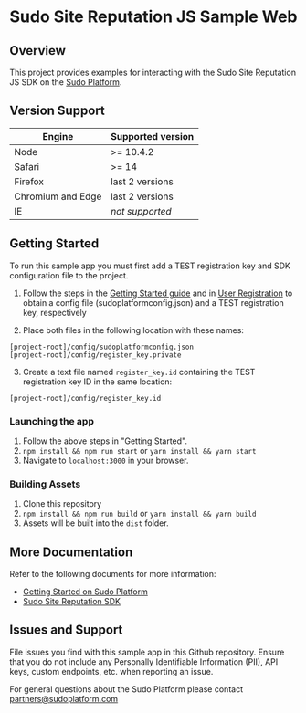 # Sudo Site Reputation JS Sample Web

## Overview

This project provides examples for interacting with the Sudo Site Reputation JS SDK on the [Sudo Platform](https://sudoplatform.com/).

## Version Support

| Engine            | Supported version |
| ----------------- | ----------------- |
| Node              | >= 10.4.2         |
| Safari            | >= 14             |
| Firefox           | last 2 versions   |
| Chromium and Edge | last 2 versions   |
| IE                | _not supported_   |

## Getting Started

To run this sample app you must first add a TEST registration key and SDK configuration file to the project.

1. Follow the steps in the [Getting Started guide](https://docs.sudoplatform.com/guides/getting-started) and in [User Registration](https://docs.sudoplatform.com/guides/users/registration) to obtain a config file (sudoplatformconfig.json) and a TEST registration key, respectively

2. Place both files in the following location with these names:

```
[project-root]/config/sudoplatformconfig.json
[project-root]/config/register_key.private
```

3. Create a text file named `register_key.id` containing the TEST registration key ID in the same location:

```
[project-root]/config/register_key.id
```

### Launching the app

1. Follow the above steps in "Getting Started".
2. `npm install && npm run start` or `yarn install && yarn start`
3. Navigate to `localhost:3000` in your browser.

### Building Assets

1. Clone this repository
2. `npm install && npm run build` or `yarn install && yarn build`
3. Assets will be built into the `dist` folder.

## More Documentation

Refer to the following documents for more information:

- [Getting Started on Sudo Platform](https://docs.sudoplatform.com/guides/getting-started)
- [Sudo Site Reputation SDK](https://docs.sudoplatform.com/guides/site-reputation)

## Issues and Support

File issues you find with this sample app in this Github repository. Ensure that you do not include any Personally Identifiable Information (PII), API keys, custom endpoints, etc. when reporting an issue.

For general questions about the Sudo Platform please contact [partners@sudoplatform.com](mailto:partners@sudoplatform.com)
